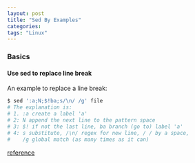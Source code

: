 ```yaml
---
layout: post
title: "Sed By Examples"
categories:
tags: "Linux"
---
```



### Basics



#### Use sed to replace line break
An example to replace a line break:

```bash
$ sed ':a;N;$!ba;s/\n/ /g' file
# The explanation is:
# 1. :a create a label 'a'
# 2: N append the next line to the pattern space
# 3: $! if not the last line, ba branch (go to) label 'a'
# 4: s substitute, /\n/ regex for new line, / / by a space, 
#    /g global match (as many times as it can)
```
[reference](http://stackoverflow.com/questions/1251999/sed-how-can-i-replace-a-newline-n)
